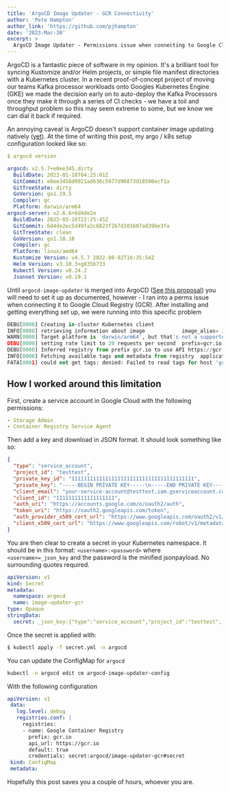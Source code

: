 ```yaml
---
title: 'ArgoCD Image Updater - GCR Connectivity'
author: 'Pete Hampton'
author_link: 'https://github.com/pjhampton'
date: '2023-Mar-30'
excerpt: >
  ArgoCD Image Updater - Permissions issue when connecting to Google Cloud Registry
---
```


ArgoCD is a fantastic piece of software in my opinion. It's a brilliant tool for syncing Kustomize and/or Helm projects, or simple file manifest directories with a Kubernetes cluster. In a recent proof-of-concept project of moving our teams Kafka processor workloads onto Googles Kubernetes Engine (GKE) we made the decision early on to auto-deploy the Kafka Processors once they make it through a series of CI checks - we have a toil and throughput problem so this may seem extreme to some, but we know we can dial it back if required. 

An annoying caveat is ArgoCD doesn't support container image updating natively ([yet](https://github.com/argoproj-labs/argocd-image-updater/issues/491)). At the time of writing this post, my argo / k8s setup configuration looked like so:

```yaml
$ argocd version

argocd: v2.5.7+e0ee345.dirty
  BuildDate: 2023-01-18T04:25:01Z
  GitCommit: e0ee3458d0921ad636c5977d96873d18590ecf1a
  GitTreeState: dirty
  GoVersion: go1.19.5
  Compiler: gc
  Platform: darwin/arm64
argocd-server: v2.6.6+6d4de2e
  BuildDate: 2023-03-16T22:25:45Z
  GitCommit: 6d4de2ec5d49fa2c6823f2b7d101607a839be3fa
  GitTreeState: clean
  GoVersion: go1.18.10
  Compiler: gc
  Platform: linux/amd64
  Kustomize Version: v4.5.7 2022-08-02T16:35:54Z
  Helm Version: v3.10.3+g835b733
  Kubectl Version: v0.24.2
  Jsonnet Version: v0.19.1
```

Until `argocd-image-updater` is merged into ArgoCD ([See this proposal](https://github.com/argoproj/argo-cd/pull/10447#issuecomment-1333839258)) you will need to set it up as documented, however - I ran into a perms issue when connecting it to Google Cloud Registry (GCR). After installing and getting everything set up, we were running into this specific problem 

```python
DEBU[0000] Creating in-cluster Kubernetes client        
INFO[0000] retrieving information about image            image_alias= image_digest= image_name=gcr.io/testtest/k8s-test image_tag=latest registry_url=gcr.io
WARN[0000] Target platform is 'darwin/arm64', but that's not a supported container platform. Forgot --platforms? 
DEBU[0000] setting rate limit to 20 requests per second  prefix=gcr.io registry="https://gcr.io"
DEBU[0000] Inferred registry from prefix gcr.io to use API https://gcr.io 
INFO[0000] Fetching available tags and metadata from registry  application=test image_alias= image_digest= image_name=gcr.io/testtest/k8s-test image_tag=latest registry_url=gcr.io
FATA[0001] could not get tags: denied: Failed to read tags for host 'gcr.io', repository '/v2/testtest/k8s-test/tags/list'  application=test image_alias= image_digest= image_name=gcr.io/testtest/k8s-test image_tag=latest registry_url=gcr.io
```

## How I worked around this limitation

First, create a service account in Google Cloud with the following permissions:

```yaml 
- Storage Admin
- Container Registry Service Agent
```

Then add a key and download in JSON format. It should look something like so:

```json
{
  "type": "service_account",
  "project_id": "testtest",
  "private_key_id": "1111111111111111111111111111111111111111",
  "private_key": "-----BEGIN PRIVATE KEY-----\n-----END PRIVATE KEY-----\n",
  "client_email": "your-service-account@testtest.iam.gserviceaccount.com",
  "client_id": "1111111111111111111",
  "auth_uri": "https://accounts.google.com/o/oauth2/auth",
  "token_uri": "https://oauth2.googleapis.com/token",
  "auth_provider_x509_cert_url": "https://www.googleapis.com/oauth2/v1/certs",
  "client_x509_cert_url": "https://www.googleapis.com/robot/v1/metadata/x509/your-service-account%40testtest.iam.gserviceaccount.com"
}
```

You are then clear to create a secret in your Kubernetes namespace. It should be in this format: `<username>:<password>` where `<username>=_json_key` and the password is the minified jsonpayload. No surrounding quotes required. 

```yaml
apiVersion: v1
kind: Secret
metadata:
  namespace: argocd
  name: image-updater-gcr
type: Opaque
stringData:
  secret: _json_key:{"type":"service_account","project_id":"testtest", ...}
```

Once the secret is applied with:

```sh
$ kubectl apply -f secret.yml -n argocd
```

You can update the ConfigMap for `argocd`

```sh
kubectl -n argocd edit cm argocd-image-updater-config
```

With the following configuration

```yaml
apiVersion: v1
 data:
   log.level: debug
   registries.conf: |
     registries:
     - name: Google Container Registry
       prefix: gcr.io
       api_url: https://gcr.io
       default: true
       credentials: secret:argocd/image-updater-gcr#secret
 kind: ConfigMap
 metadata:
```

Hopefully this post saves you a couple of hours, whoever you are.